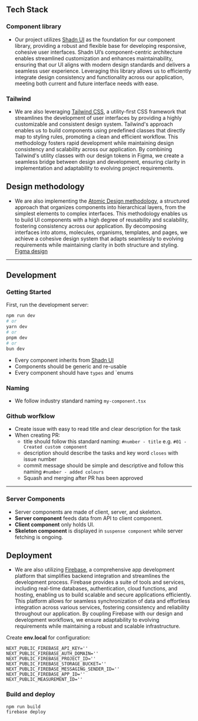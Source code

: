 
## Tech Stack

### Component library 
- Our project utilizes [Shadn UI](https://ui.shadcn.com/)  as the foundation for our component library, providing a robust and flexible base for developing responsive, cohesive user interfaces. Shadn UI’s component-centric architecture enables streamlined customization and enhances maintainability, ensuring that our UI aligns with modern design standards and delivers a seamless user experience. Leveraging this library allows us to efficiently integrate design consistency and functionality across our application, meeting both current and future interface needs with ease.

### Tailwind
- We are also leveraging [Tailwind CSS](https://tailwindcss.com/), a utility-first CSS framework that streamlines the development of user interfaces by providing a highly customizable and consistent design system. Tailwind's approach enables us to build components using predefined classes that directly map to styling rules, promoting a clean and efficient workflow. This methodology fosters rapid development while maintaining design consistency and scalability across our application. By combining Tailwind's utility classes with our design tokens in Figma, we create a seamless bridge between design and development, ensuring clarity in implementation and adaptability to evolving project requirements.

## Design methodology
- We are also implementing the [Atomic Design methodology](https://bradfrost.com/blog/post/atomic-web-design/), a structured approach that organizes components into hierarchical layers, from the simplest elements to complex interfaces. This methodology enables us to build UI components with a high degree of reusability and scalability, fostering consistency across our application. By decomposing interfaces into atoms, molecules, organisms, templates, and pages, we achieve a cohesive design system that adapts seamlessly to evolving requirements while maintaining clarity in both structure and styling. [Figma design ](https://www.figma.com/design/LwqFZsvot9Zl39fSxdtHtM/Real-Estate-Agent-Dubai?node-id=107-1853&t=elg9xryWClE2EIVG-1)
---

## Development

### Getting Started

First, run the development server:

```bash
npm run dev
# or
yarn dev
# or
pnpm dev
# or
bun dev
```

- Every component inherits from [Shadn UI](https://ui.shadcn.com/)
- Components should be generic and re-usable
- Every component should have `types` and `enums

### Naming
- We follow industry standard naming `my-component.tsx`

### Github worfklow 
- Create issue with easy to read title and clear description for the task
- When creating PR:
   - title should follow this standard naming: `#number - title` e.g. `#01 - Created custom component`
   - description should describe the tasks and key word `closes` with issue number
   - commit message should be simple and descriptive and follow this naming `#number - added colours`
   - Squash and merging after PR has been approved 

---

### Server Components
- Server components are made of client, server, and skeleton.
- **Server component** feeds data from API to client component.
- **Client component** only holds UI.
- **Skeleton component** is displayed in `suspense component` while server fetching is ongoing.
 
## Deployment 
- We are also utilizing [Firebase](https://firebase.google.com/), a comprehensive app development platform that simplifies backend integration and streamlines the development process. Firebase provides a suite of tools and services, including real-time databases, authentication, cloud functions, and hosting, enabling us to build scalable and secure applications efficiently. This platform allows for seamless synchronization of data and effortless integration across various services, fostering consistency and reliability throughout our application. By coupling Firebase with our design and development workflows, we ensure adaptability to evolving requirements while maintaining a robust and scalable infrastructure.

Create **env.local** for configuration:
```
NEXT_PUBLIC_FIREBASE_API_KEY=''
NEXT_PUBLIC_FIREBASE_AUTH_DOMAIN=''
NEXT_PUBLIC_FIREBASE_PROJECT_ID=''
NEXT_PUBLIC_FIREBASE_STORAGE_BUCKET=''
NEXT_PUBLIC_FIREBASE_MESSAGING_SENDER_ID=''
NEXT_PUBLIC_FIREBASE_APP_ID=''
NEXT_PUBLIC_MEASUREMENT_ID=''
```

### Build and deploy
```
npm run build
firebase deploy
```

